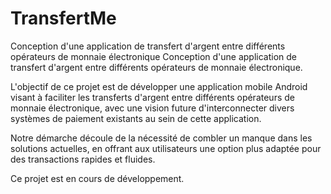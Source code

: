 # TransfertMe

Conception d'une application de transfert d'argent entre différents opérateurs de monnaie électronique Conception d'une application de transfert d'argent entre différents opérateurs de monnaie électronique.

L'objectif de ce projet est de développer une application mobile Android visant à faciliter les transferts d'argent entre différents opérateurs de monnaie électronique, avec une vision future d'interconnecter divers systèmes de paiement existants au sein de cette application. 

Notre démarche découle de la nécessité de combler un manque dans les solutions actuelles, en offrant aux utilisateurs une option plus adaptée pour des transactions rapides et fluides.

Ce projet est en cours de développement.
